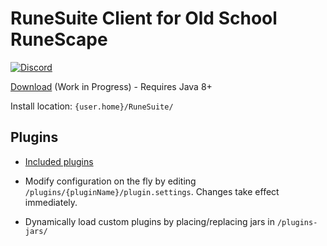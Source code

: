 # RuneSuite Client for Old School RuneScape

[![Discord](https://img.shields.io/discord/384870460640329728.svg)](https://discord.gg/G2kxrnU)

[Download](http://repo.runesuite.com/com/runesuite/client/client-launcher/) (Work in Progress) - Requires Java 8+

Install location: `{user.home}/RuneSuite/`

## Plugins

* [Included plugins](https://github.com/RuneSuite/client/tree/master/plugins-standard)

* Modify configuration on the fly by editing `/plugins/{pluginName}/plugin.settings`. Changes take effect immediately.

* Dynamically load custom plugins by placing/replacing jars in `/plugins-jars/`
